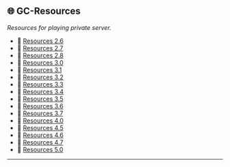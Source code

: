 ## 🌐 **GC-Resources**

*Resources for playing private server.*

- 📁 [Resources 2.6](https://github.com/GesthosNetwork/GC-Resources/tree/2.6) 
- 📁 [Resources 2.7](https://github.com/GesthosNetwork/GC-Resources/tree/2.7)
- 📁 [Resources 2.8](https://github.com/GesthosNetwork/GC-Resources/tree/2.8)
- 📁 [Resources 3.0](https://github.com/GesthosNetwork/GC-Resources/tree/3.0) 
- 📁 [Resources 3.1](https://github.com/GesthosNetwork/GC-Resources/tree/3.1)
- 📁 [Resources 3.2](https://github.com/GesthosNetwork/GC-Resources/tree/3.2)
- 📁 [Resources 3.3](https://github.com/GesthosNetwork/GC-Resources/tree/3.3)
- 📁 [Resources 3.4](https://github.com/GesthosNetwork/GC-Resources/tree/3.4)
- 📁 [Resources 3.5](https://github.com/GesthosNetwork/GC-Resources/tree/3.5)
- 📁 [Resources 3.6](https://github.com/GesthosNetwork/GC-Resources/tree/3.6)
- 📁 [Resources 3.7](https://github.com/GesthosNetwork/GC-Resources/tree/3.7)
- 📁 [Resources 4.0](https://github.com/GesthosNetwork/GC-Resources/tree/4.0)
- 📁 [Resources 4.5](https://github.com/GesthosNetwork/GC-Resources/tree/4.5)
- 📁 [Resources 4.6](https://github.com/GesthosNetwork/GC-Resources/tree/4.6)
- 📁 [Resources 4.7](https://github.com/GesthosNetwork/GC-Resources/tree/4.7)
- 📁 [Resources 5.0](https://github.com/GesthosNetwork/GC-Resources/tree/5.0)

---
